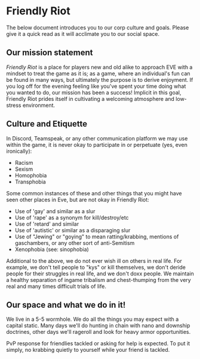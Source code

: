 # Friendly Riot

The below document introduces you to our corp culture and goals. Please give it a quick read as it will acclimate you to our social space.




## Our mission statement
*Friendly Riot* is a place for players new and old alike to approach EVE with a mindset to treat the game as it is; as a game, where an individual's fun can be found in many ways, but ultimately the purpose is to derive enjoyment. If you log off for the evening feeling like you've spent your time doing what you wanted to do, our mission has been a success! Implicit in this goal, Friendly Riot prides itself in cultivating a welcoming atmosphere and low-stress environment.




## Culture and Etiquette
In Discord, Teamspeak, or any other communication platform we may use within the game, it is never okay to participate in or perpetuate (yes, even ironically):
* Racism
* Sexism
* Homophobia
* Transphobia

Some common instances of these and other things that you might have seen other places in Eve, but are not okay in Friendly Riot:
* Use of 'gay' and similar as a slur 
* Use of 'rape' as a synonym for kill/destroy/etc
* Use of 'retard' and similar
* Use of 'autistic' or similar as a disparaging slur
* Use of "Jewing" or "goying" to mean ratting/krabbing, mentions of gaschambers, or any other sort of anti-Semitism
* Xenophobia (see: sinophobia)

Additional to the above, we do not ever wish ill on others in real life. For example, we don't tell people to "kys" or kill themselves, we don't deride people for their struggles in real life, and we don't doxx people. We maintain a healthy separation of ingame tribalism and chest-thumping from the very real and many times difficult trials of life.




## Our space and what we do in it!

We live in a 5-5 wormhole. We do all the things you may expect with a capital static. Many days we'll do hunting in chain with nano and downship doctrines, other days we'll rageroll and look for heavy armor opportunities.

PvP response for friendlies tackled or asking for help is expected. To put it simply, no krabbing quietly to yourself while your friend is tackled.

